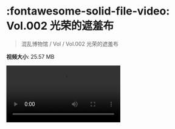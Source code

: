 # :fontawesome-solid-file-video: Vol.002 光荣的遮羞布

> 混乱博物馆 / Vol / Vol.002 光荣的遮羞布

**视频大小**: 25.57 MB

<div class="video"><video src="https://file.hsyhx.top/archive/混乱博物馆/Vol/Vol.002 光荣的遮羞布.mp4" controls preload>🤔 您的浏览器不支持 video 标签</video></div>